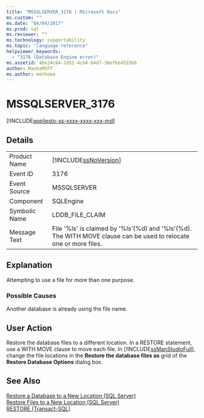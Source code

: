 ```yaml
---
title: "MSSQLSERVER_3176 | Microsoft Docs"
ms.custom: ""
ms.date: "04/04/2017"
ms.prod: sql
ms.reviewer: ""
ms.technology: supportability
ms.topic: "language-reference"
helpviewer_keywords: 
  - "3176 (Database Engine error)"
ms.assetid: 4be24c64-2d52-4cb4-b4d7-36efbe4555b6
author: MashaMSFT
ms.author: mathoma
---
```

# MSSQLSERVER_3176
[!INCLUDE[appliesto-ss-xxxx-xxxx-xxx-md](../../includes/appliesto-ss-xxxx-xxxx-xxx-md.md)]
  
## Details  
  
|||  
|-|-|  
|Product Name|[!INCLUDE[ssNoVersion](../../includes/ssnoversion-md.md)]|  
|Event ID|3176|  
|Event Source|MSSQLSERVER|  
|Component|SQLEngine|  
|Symbolic Name|LDDB_FILE_CLAIM|  
|Message Text|File '%ls' is claimed by '%ls'(%d) and '%ls'(%d). The WITH MOVE clause can be used to relocate one or more files.|  
  
## Explanation  
Attempting to use a file for more than one purpose.  
  
### Possible Causes  
Another database is already using the file name.  
  
## User Action  
Restore the database files to a different location. In a RESTORE statement, use a WITH MOVE clause to move each file. In [!INCLUDE[ssManStudioFull](../../includes/ssmanstudiofull-md.md)], change the file locations in the **Restore the database files as** grid of the **Restore Database Options** dialog box.  
  
## See Also  
[Restore a Database to a New Location &#40;SQL Server&#41;](~/relational-databases/backup-restore/restore-a-database-to-a-new-location-sql-server.md)  
[Restore Files to a New Location &#40;SQL Server&#41;](~/relational-databases/backup-restore/restore-files-to-a-new-location-sql-server.md)  
[RESTORE &#40;Transact-SQL&#41;](~/t-sql/statements/restore-statements-transact-sql.md)  
  
